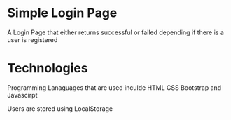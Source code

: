 <h1> Simple Login Page </h1>

<p> A Login Page that either returns successful or failed depending if there is a user is registered </p>


<h1> Technologies </h1>

<p> Programming Lanaguages that are used inculde HTML CSS Bootstrap and Javascirpt </p>
<p> Users are stored using LocalStorage </p>

